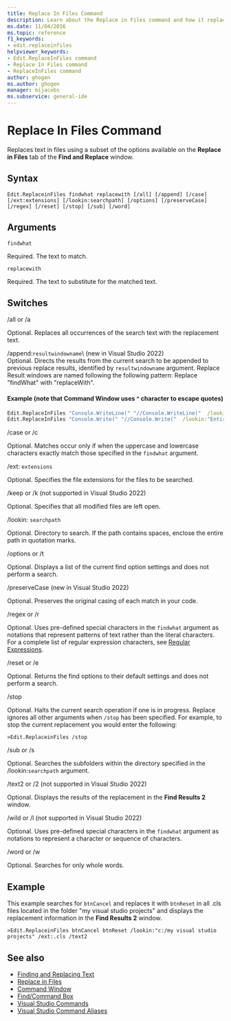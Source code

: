 ```yaml
---
title: Replace In Files Command
description: Learn about the Replace in Files command and how it replaces text in files by using some of the options available on the Replace in Files tab of the Find and Replace window.
ms.date: 11/04/2016
ms.topic: reference
f1_keywords:
- edit.replaceinfiles
helpviewer_keywords:
- Edit.ReplaceInFiles command
- Replace In Files command
- ReplaceInFiles command
author: ghogen
ms.author: ghogen
manager: mijacobs
ms.subservice: general-ide
---
```

# Replace In Files Command

Replaces text in files using a subset of the options available on the **Replace in Files** tab of the **Find and Replace** window.

## Syntax

```
Edit.ReplaceinFiles findwhat replacewith [/all] [/append] [/case]
[/ext:extensions] [/lookin:searchpath] [/options] [/preserveCase]
[/regex] [/reset] [/stop] [/sub] [/word]
```

## Arguments
`findwhat`

Required. The text to match.

`replacewith`

Required. The text to substitute for the matched text.

## Switches
/all or /a

Optional. Replaces all occurrences of the search text with the replacement text.

/append:`resultwindowname`\  (new in Visual Studio 2022)\
Optional. Directs the results from the current search to be appended to previous replace results, identified by `resultwindowname` argument. Replace Result windows are named following the following pattern: Replace "findWhat" with "replaceWith".

#### Example (note that Command Window uses ^ character to escape quotes)
```cmd
Edit.ReplaceInFiles "Console.WriteLine(" "//Console.WriteLine("  /lookin:"Entire Solution" /a
Edit.ReplaceInFiles "Console.Write(" "//Console.Write("  /lookin:"Entire Solution" /a /append:"Replace ^"Console.WriteLine(^" with ^"//Console.WriteLine(^""
```

/case or /c

Optional. Matches occur only if when the uppercase and lowercase characters exactly match those specified in the `findwhat` argument.

/ext: `extensions`

Optional. Specifies the file extensions for the files to be searched.

/keep or /k  (not supported in Visual Studio 2022)

Optional. Specifies that all modified files are left open.

/lookin: `searchpath`

Optional. Directory to search. If the path contains spaces, enclose the entire path in quotation marks.

/options or /t

Optional. Displays a list of the current find option settings and does not perform a search.

/preserveCase (new in Visual Studio 2022)

Optional. Preserves the original casing of each match in your code.

/regex or /r

Optional. Uses pre-defined special characters in the `findwhat` argument as notations that represent patterns of text rather than the literal characters. For a complete list of regular expression characters, see [Regular Expressions](../../ide/using-regular-expressions-in-visual-studio.md).

/reset or /e

Optional. Returns the find options to their default settings and does not perform a search.

/stop

Optional. Halts the current search operation if one is in progress. Replace ignores all other arguments when `/stop` has been specified. For example, to stop the current replacement you would enter the following:

```
>Edit.ReplaceinFiles /stop
```

/sub or /s

Optional. Searches the subfolders within the directory specified in the /lookin:`searchpath` argument.

/text2 or /2  (not supported in Visual Studio 2022)

Optional. Displays the results of the replacement in the **Find Results 2** window.

/wild or /l  (not supported in Visual Studio 2022)

Optional. Uses pre-defined special characters in the `findwhat` argument as notations to represent a character or sequence of characters.

/word or /w

Optional. Searches for only whole words.

## Example
This example searches for `btnCancel` and replaces it with `btnReset` in all .cls files located in the folder "my visual studio projects" and displays the replacement information in the **Find Results 2** window.

```
>Edit.ReplaceinFiles btnCancel btnReset /lookin:"c:/my visual studio projects" /ext:.cls /text2
```

## See also

- [Finding and Replacing Text](../../ide/finding-and-replacing-text.md)
- [Replace in Files](../../ide/replace-in-files.md)
- [Command Window](../../ide/reference/command-window.md)
- [Find/Command Box](../../ide/find-command-box.md)
- [Visual Studio Commands](../../ide/reference/visual-studio-commands.md)
- [Visual Studio Command Aliases](../../ide/reference/visual-studio-command-aliases.md)
